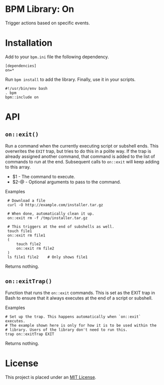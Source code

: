 BPM Library: On
===============

Trigger actions based on specific events.


Installation
============

Add to your `bpm.ini` file the following dependency.

    [dependencies]
    on=*

Run `bpm install` to add the library. Finally, use it in your scripts.

    #!/usr/bin/env bash
    . bpm
    bpm::include on


API
===

[//]: # (AUTOGENERATED FROM libon - START)

`on::exit()`
------------

Run a command when the currently executing script or subshell ends. This overwrites the `EXIT` trap, but tries to do this in a polite way. If the trap is already assigned another command, that command is added to the list of commands to run at the end. Subsequent calls to `on::exit` will keep adding to this array.

* $1   - The command to execute.
* $2-@ - Optional arguments to pass to the command.

Examples

     # Download a file
     curl -O http://example.com/installer.tar.gz

     # When done, automatically clean it up.
     on::exit rm -f /tmp/installer.tar.gz

     # This triggers at the end of subshells as well.
     touch file1
     on::exit rm file1
     (
         touch file2
         on::exit rm file2
     )
     ls file1 file2    # Only shows file1

Returns nothing.


`on::exitTrap()`
----------------

Function that runs the `on::exit` commands.  This is set as the EXIT trap in Bash to ensure that it always executes at the end of a script or subshell.

Examples

    # Set up the trap. This happens automatically when `on::exit` executes.
    # The example shown here is only for how it is to be used within the
    # library. Users of the library don't need to run this.
    trap on::exitTrap EXIT

Returns nothing.

[//]: # (AUTOGENERATED FROM libon - END)


License
=======

This project is placed under an [MIT License](LICENSE.md).
